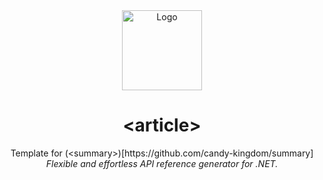 <div align="center">
    <img src="./res/icon-512.png" alt="Logo" width="128" height="128"></img>
</div>

<h1 align="center">&lt;article&gt;</h1>

<p align="center">
    Template for (&lt;summary&gt;)[https://github.com/candy-kingdom/summary] <i>Flexible and effortless API reference generator for .NET.</i>
</p>

<p align="center">
    <!-- <img alt="Nuget" src="https://img.shields.io/nuget/v/Summary"> -->
</p>